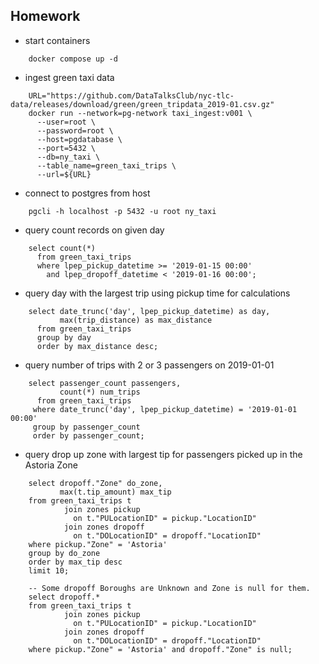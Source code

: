 ## Homework

- start containers
```
    docker compose up -d
```
- ingest green taxi data
```
    URL="https://github.com/DataTalksClub/nyc-tlc-data/releases/download/green/green_tripdata_2019-01.csv.gz"
    docker run --network=pg-network taxi_ingest:v001 \
      --user=root \
      --password=root \
      --host=pgdatabase \
      --port=5432 \
      --db=ny_taxi \
      --table_name=green_taxi_trips \
      --url=${URL}
```
- connect to postgres from host
```
    pgcli -h localhost -p 5432 -u root ny_taxi
```
- query count records on given day
```
    select count(*)
      from green_taxi_trips
      where lpep_pickup_datetime >= '2019-01-15 00:00'
        and lpep_dropoff_datetime < '2019-01-16 00:00';
```
- query day with the largest trip using pickup time for calculations
```
    select date_trunc('day', lpep_pickup_datetime) as day,
           max(trip_distance) as max_distance
      from green_taxi_trips
      group by day
      order by max_distance desc;
```
- query number of trips with 2 or 3 passengers on 2019-01-01
```
    select passenger_count passengers,
           count(*) num_trips
      from green_taxi_trips
     where date_trunc('day', lpep_pickup_datetime) = '2019-01-01 00:00'
     group by passenger_count
     order by passenger_count;
```
- query drop up zone with largest tip for passengers picked up in the Astoria Zone
```
    select dropoff."Zone" do_zone,
           max(t.tip_amount) max_tip
    from green_taxi_trips t
            join zones pickup
              on t."PULocationID" = pickup."LocationID"
            join zones dropoff
              on t."DOLocationID" = dropoff."LocationID"
    where pickup."Zone" = 'Astoria'
    group by do_zone
    order by max_tip desc
    limit 10;

    -- Some dropoff Boroughs are Unknown and Zone is null for them.
    select dropoff.*
    from green_taxi_trips t
            join zones pickup
              on t."PULocationID" = pickup."LocationID"
            join zones dropoff
              on t."DOLocationID" = dropoff."LocationID"
    where pickup."Zone" = 'Astoria' and dropoff."Zone" is null;
```
